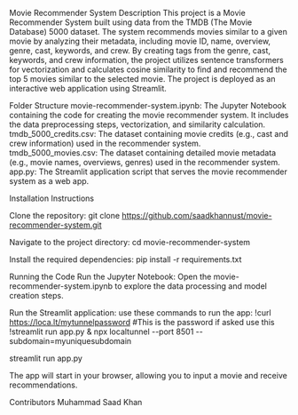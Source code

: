 Movie Recommender System
Description
This project is a Movie Recommender System built using data from the TMDB (The Movie Database) 5000 dataset. The system recommends movies similar to a given movie by analyzing their metadata, including movie ID, name, overview, genre, cast, keywords, and crew. By creating tags from the genre, cast, keywords, and crew information, the project utilizes sentence transformers for vectorization and calculates cosine similarity to find and recommend the top 5 movies similar to the selected movie. The project is deployed as an interactive web application using Streamlit.

Folder Structure
movie-recommender-system.ipynb: The Jupyter Notebook containing the code for creating the movie recommender system. It includes the data preprocessing steps, vectorization, and similarity calculation.
tmdb_5000_credits.csv: The dataset containing movie credits (e.g., cast and crew information) used in the recommender system.
tmdb_5000_movies.csv: The dataset containing detailed movie metadata (e.g., movie names, overviews, genres) used in the recommender system.
app.py: The Streamlit application script that serves the movie recommender system as a web app.

Installation Instructions

Clone the repository:
git clone https://github.com/saadkhannust/movie-recommender-system.git

Navigate to the project directory:
cd movie-recommender-system

Install the required dependencies:
pip install -r requirements.txt

Running the Code
Run the Jupyter Notebook:
Open the movie-recommender-system.ipynb to explore the data processing and model creation steps.

Run the Streamlit application:
use these commands to run the app:
!curl https://loca.lt/mytunnelpassword #This is the password if asked use this
!streamlit run app.py & npx localtunnel --port 8501 --subdomain=myuniquesubdomain

streamlit run app.py

The app will start in your browser, allowing you to input a movie and receive recommendations.

Contributors
Muhammad Saad Khan



